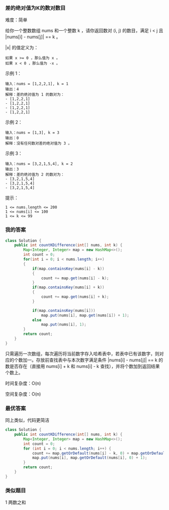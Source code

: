 ### 差的绝对值为K的数对数目

难度：简单



给你一个整数数组 nums 和一个整数 k ，请你返回数对 (i, j) 的数目，满足 i < j 且 |nums[i] - nums[j]| == k 。

|x| 的值定义为：

    如果 x >= 0 ，那么值为 x 。
    如果 x < 0 ，那么值为 -x 。

 


示例 1：

```
输入：nums = [1,2,2,1], k = 1
输出：4
解释：差的绝对值为 1 的数对为：
- [1,2,2,1]
- [1,2,2,1]
- [1,2,2,1]
- [1,2,2,1]
```

示例 2：

```
输入：nums = [1,3], k = 3
输出：0
解释：没有任何数对差的绝对值为 3 。
```

示例 3：

```
输入：nums = [3,2,1,5,4], k = 2
输出：3
解释：差的绝对值为 2 的数对为：
- [3,2,1,5,4]
- [3,2,1,5,4]
- [3,2,1,5,4]
```

 

提示：

    1 <= nums.length <= 200
    1 <= nums[i] <= 100
    1 <= k <= 99





### 我的答案

```java
class Solution {
    public int countKDifference(int[] nums, int k) {
        Map<Integer, Integer> map = new HashMap<>();
        int count = 0;
        for(int i = 0; i < nums.length; i++)
        {
            if(map.containsKey(nums[i] - k))
            {
                count += map.get(nums[i] - k);
            }
            if(map.containsKey(nums[i] + k))
            {
                count += map.get(nums[i] + k);
            }

            if(map.containsKey(nums[i]))
                map.put(nums[i], map.get(nums[i]) + 1);
            else
                map.put(nums[i], 1);
        }
        return count;
    }
}
```

只需遍历一次数组，每次遍历将当前数字存入哈希表中，若表中已有该数字，则对应的个数加一。存放前查找表中与本次数字满足条件 |nums[i] - nums[j]| == k 的数是否存在（直接用 nums[i] + k 和 nums[i] - k 查找），并将个数加到返回结果个数上。



时间复杂度：O(n)

空间复杂度：O(n)





### 最优答案

同上类似，代码更简洁

```java
class Solution {
	public int countKDifference(int[] nums, int k) {
        Map<Integer, Integer> map = new HashMap<>();
        int count = 0;
        for (int i = 0; i < nums.length; i++) {
            count += map.getOrDefault(nums[i] - k, 0) + map.getOrDefault(nums[i] + k, 0);
            map.put(nums[i], map.getOrDefault(nums[i], 0) + 1);
        }
        return count;
    }
}
```



### 类似题目

1 两数之和